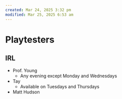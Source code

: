 ```yaml
---
created: Mar 24, 2025 3:32 pm
modified: Mar 25, 2025 6:53 am
---
```


# Playtesters

## IRL

- Prof. Young
	- Any evening except Monday and Wednesdays
- Tay
	- Available on Tuesdays and Thursdays
- Matt Hudson